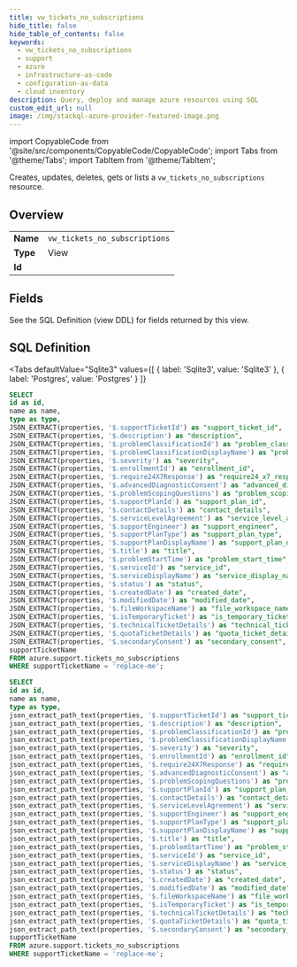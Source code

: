 ```yaml
--- 
title: vw_tickets_no_subscriptions
hide_title: false
hide_table_of_contents: false
keywords:
  - vw_tickets_no_subscriptions
  - support
  - azure
  - infrastructure-as-code
  - configuration-as-data
  - cloud inventory
description: Query, deploy and manage azure resources using SQL
custom_edit_url: null
image: /img/stackql-azure-provider-featured-image.png
---
```


import CopyableCode from '@site/src/components/CopyableCode/CopyableCode';
import Tabs from '@theme/Tabs';
import TabItem from '@theme/TabItem';

Creates, updates, deletes, gets or lists a <code>vw_tickets_no_subscriptions</code> resource.

## Overview
<table><tbody>
<tr><td><b>Name</b></td><td><code>vw_tickets_no_subscriptions</code></td></tr>
<tr><td><b>Type</b></td><td>View</td></tr>
<tr><td><b>Id</b></td><td><CopyableCode code="azure.support.vw_tickets_no_subscriptions" /></td></tr>
</tbody></table>

## Fields

See the SQL Definition (view DDL) for fields returned by this view.

## SQL Definition

<Tabs
defaultValue="Sqlite3"
values={[
{ label: 'Sqlite3', value: 'Sqlite3' },
{ label: 'Postgres', value: 'Postgres' }
]}
>
<TabItem value="Sqlite3">

```sql
SELECT
id as id,
name as name,
type as type,
JSON_EXTRACT(properties, '$.supportTicketId') as "support_ticket_id",
JSON_EXTRACT(properties, '$.description') as "description",
JSON_EXTRACT(properties, '$.problemClassificationId') as "problem_classification_id",
JSON_EXTRACT(properties, '$.problemClassificationDisplayName') as "problem_classification_display_name",
JSON_EXTRACT(properties, '$.severity') as "severity",
JSON_EXTRACT(properties, '$.enrollmentId') as "enrollment_id",
JSON_EXTRACT(properties, '$.require24X7Response') as "require24_x7_response",
JSON_EXTRACT(properties, '$.advancedDiagnosticConsent') as "advanced_diagnostic_consent",
JSON_EXTRACT(properties, '$.problemScopingQuestions') as "problem_scoping_questions",
JSON_EXTRACT(properties, '$.supportPlanId') as "support_plan_id",
JSON_EXTRACT(properties, '$.contactDetails') as "contact_details",
JSON_EXTRACT(properties, '$.serviceLevelAgreement') as "service_level_agreement",
JSON_EXTRACT(properties, '$.supportEngineer') as "support_engineer",
JSON_EXTRACT(properties, '$.supportPlanType') as "support_plan_type",
JSON_EXTRACT(properties, '$.supportPlanDisplayName') as "support_plan_display_name",
JSON_EXTRACT(properties, '$.title') as "title",
JSON_EXTRACT(properties, '$.problemStartTime') as "problem_start_time",
JSON_EXTRACT(properties, '$.serviceId') as "service_id",
JSON_EXTRACT(properties, '$.serviceDisplayName') as "service_display_name",
JSON_EXTRACT(properties, '$.status') as "status",
JSON_EXTRACT(properties, '$.createdDate') as "created_date",
JSON_EXTRACT(properties, '$.modifiedDate') as "modified_date",
JSON_EXTRACT(properties, '$.fileWorkspaceName') as "file_workspace_name",
JSON_EXTRACT(properties, '$.isTemporaryTicket') as "is_temporary_ticket",
JSON_EXTRACT(properties, '$.technicalTicketDetails') as "technical_ticket_details",
JSON_EXTRACT(properties, '$.quotaTicketDetails') as "quota_ticket_details",
JSON_EXTRACT(properties, '$.secondaryConsent') as "secondary_consent",
supportTicketName
FROM azure.support.tickets_no_subscriptions
WHERE supportTicketName = 'replace-me';
```

</TabItem>
<TabItem value="Postgres">

```sql
SELECT
id as id,
name as name,
type as type,
json_extract_path_text(properties, '$.supportTicketId') as "support_ticket_id",
json_extract_path_text(properties, '$.description') as "description",
json_extract_path_text(properties, '$.problemClassificationId') as "problem_classification_id",
json_extract_path_text(properties, '$.problemClassificationDisplayName') as "problem_classification_display_name",
json_extract_path_text(properties, '$.severity') as "severity",
json_extract_path_text(properties, '$.enrollmentId') as "enrollment_id",
json_extract_path_text(properties, '$.require24X7Response') as "require24_x7_response",
json_extract_path_text(properties, '$.advancedDiagnosticConsent') as "advanced_diagnostic_consent",
json_extract_path_text(properties, '$.problemScopingQuestions') as "problem_scoping_questions",
json_extract_path_text(properties, '$.supportPlanId') as "support_plan_id",
json_extract_path_text(properties, '$.contactDetails') as "contact_details",
json_extract_path_text(properties, '$.serviceLevelAgreement') as "service_level_agreement",
json_extract_path_text(properties, '$.supportEngineer') as "support_engineer",
json_extract_path_text(properties, '$.supportPlanType') as "support_plan_type",
json_extract_path_text(properties, '$.supportPlanDisplayName') as "support_plan_display_name",
json_extract_path_text(properties, '$.title') as "title",
json_extract_path_text(properties, '$.problemStartTime') as "problem_start_time",
json_extract_path_text(properties, '$.serviceId') as "service_id",
json_extract_path_text(properties, '$.serviceDisplayName') as "service_display_name",
json_extract_path_text(properties, '$.status') as "status",
json_extract_path_text(properties, '$.createdDate') as "created_date",
json_extract_path_text(properties, '$.modifiedDate') as "modified_date",
json_extract_path_text(properties, '$.fileWorkspaceName') as "file_workspace_name",
json_extract_path_text(properties, '$.isTemporaryTicket') as "is_temporary_ticket",
json_extract_path_text(properties, '$.technicalTicketDetails') as "technical_ticket_details",
json_extract_path_text(properties, '$.quotaTicketDetails') as "quota_ticket_details",
json_extract_path_text(properties, '$.secondaryConsent') as "secondary_consent",
supportTicketName
FROM azure.support.tickets_no_subscriptions
WHERE supportTicketName = 'replace-me';
```

</TabItem>
</Tabs>
